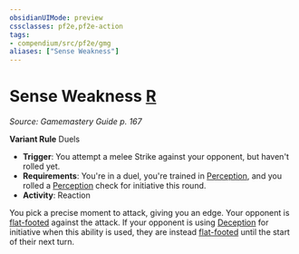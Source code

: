 ```yaml
---
obsidianUIMode: preview
cssclasses: pf2e,pf2e-action
tags:
- compendium/src/pf2e/gmg
aliases: ["Sense Weakness"]
---
```

# Sense Weakness [R](rules/core-rulebook/chapter-9-playing-the-game.md#Actions "Reaction")
*Source: Gamemastery Guide p. 167*  

**Variant Rule** Duels
- **Trigger**: You attempt a melee Strike against your opponent, but haven't rolled yet.
- **Requirements**: You're in a duel, you're trained in [Perception](compendium/skills.md#Perception), and you rolled a [Perception](compendium/skills.md#Perception) check for initiative this round.
- **Activity**: Reaction

You pick a precise moment to attack, giving you an edge. Your opponent is [flat-footed](rules/conditions.md#Flat-footed) against the attack. If your opponent is using [Deception](compendium/skills.md#Deception) for initiative when this ability is used, they are instead [flat-footed](rules/conditions.md#Flat-footed) until the start of their next turn.